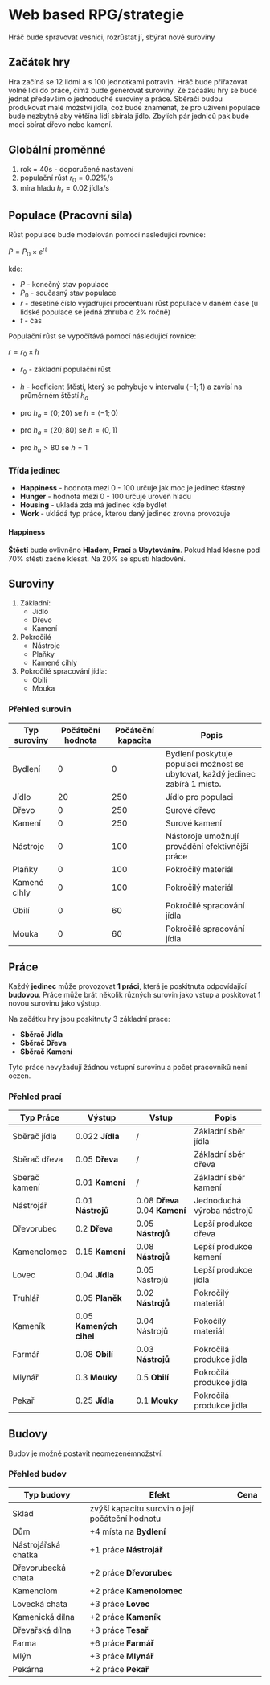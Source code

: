 # Web based RPG/strategie

Hráč bude spravovat vesnici, rozrůstat jí, sbýrat nové suroviny

## Začátek hry

Hra začíná se 12 lidmi a s 100 jednotkami potravin. Hráč bude přiřazovat volné lidi do práce, čímž bude generovat suroviny. Ze začaáku hry se bude jednat především o jednoduché suroviny a práce. Sběrači budou produkovat malé možství jídla, což bude znamenat, že pro uživení populace bude nezbytné aby většína lidí sbírala jídlo. Zbylích pár jedniců pak bude moci sbírat dřevo nebo kamení.

## Globální proměnné

1. rok = 40s - doporučené nastavení
2. populační růst $r_0 = 0.02$%/s
3. míra hladu $h_r=0.02$ jídla/s

## Populace (Pracovní síla)

Růst populace bude modelován pomocí nasledující rovnice:

$P = P_0×e^{rt}$

kde:

- $P$ - konečný stav populace
- $P_0$ - současný stav populace
- $r$ - desetiné číslo vyjadřující procentuaní růst populace v daném čase (u lidské populace se jedná zhruba o 2% ročně)
- $t$ - čas

Populační růst se vypočítává pomocí následující rovnice:

$r =r_0×h$

- $r_0$ - základní populační růst

- $h$ - koeficient štěstí, který se pohybuje v intervalu $⟨-1;1⟩$ a zavisí na průměrném štěstí $h_a$
- pro $h_a=⟨0;20)$ se $h=⟨-1;0)$
- pro $h_a=⟨20;80)$ se $h=⟨0,1)$
- pro $h_a>80$ se $h=1$

### Třída jedinec

- __Happiness__ - hodnota mezi 0 - 100 určuje jak moc je jedinec šťastný
- __Hunger__ - hodnota mezi 0 - 100 určuje uroveň hladu
- __Housing__ - ukladá zda má jedinec kde bydlet
- __Work__ - ukládá typ práce, kterou daný jedinec zrovna provozuje

#### Happiness

__Štěstí__ bude ovlivněno __Hladem__, __Prací__ a __Ubytováním__. Pokud hlad klesne pod 70% stěstí začne klesat. Na 20% se spustí hladovění.


## Suroviny

1. Základní:
   - Jídlo
   - Dřevo
   - Kamení
2. Pokročilé
    - Nástroje
    - Plaňky
    - Kamené cihly
3. Pokročilé spracování jídla:
    - Obilí
    - Mouka

### Přehled surovin

| Typ suroviny | Počáteční hodnota | Počáteční kapacita | Popis |
| --- | --- | --- | --- |
| Bydlení | 0 | 0 | Bydlení poskytuje populaci možnost se ubytovat, každý jedinec zabírá 1 místo.
| Jídlo | 20 | 250 | Jídlo pro populaci |
| Dřevo | 0 | 250 | Surové dřevo |
| Kamení | 0 | 250 | Surové kamení |
| Nástroje | 0 | 100 | Nástoroje umožnují provádění efektivnější práce |
| Plaňky | 0 | 100 | Pokročilý materiál |
| Kamené cihly | 0 | 100 | Pokročilý materiál |
| Obilí | 0 | 60 | Pokročilé spracování jídla |
| Mouka | 0 | 60 | Pokročilé spracování jídla |

## Práce

Každý __jedinec__ může provozovat __1 práci__, která je poskitnuta odpovídající __budovou__. Práce může brát několik různých surovin jako vstup a poskitovat 1 novou surovinu jako výstup.

Na začátku hry jsou poskitnuty 3 základní prace:

- __Sběrač Jídla__
- __Sběrač Dřeva__
- __Sběrač Kamení__

Tyto práce nevyžadují žádnou vstupní surovinu a počet pracovníků není oezen.

### Přehled prací

| Typ Práce | Výstup | Vstup | Popis |
| --- | --- | --- | --- |
| Sběrač jídla | 0.022 __Jídla__ | / | Základní sběr jídla |
| Sběrač dřeva | 0.05 __Dřeva__ | / |  Základní sběr dřeva |
| Sberač kamení | 0.01 __Kamení__ | / | Základní sběr kamení |
| Nástrojář | 0.01 __Nástrojů__ | 0.08 __Dřeva__ 0.04 __Kamení__ | Jednoduchá výroba nástrojů |
| Dřevorubec | 0.2 __Dřeva__ | 0.05 __Nástrojů__ | Lepší produkce dřeva |
| Kamenolomec | 0.15 __Kamení__ | 0.08 __Nástrojů__ | Lepší produkce kamení |
| Lovec | 0.04 __Jídla__ | 0.05 Nástrojů | Lepší produkce jídla |
| Truhlář | 0.05 __Planěk__ | 0.02 __Nástrojů__ | Pokročilý materiál |
| Kameník | 0.05 __Kamených cihel__ | 0.04 Nástrojů | Pokočilý materiál |
| Farmář | 0.08 __Obilí__ | 0.03 __Nástrojů__ | Pokročilá produkce jídla |
| Mlynář | 0.3 __Mouky__ | 0.5 __Obilí__ |  Pokročilá produkce jídla |
| Pekař | 0.25 __Jídla__ | 0.1 __Mouky__ | Pokročilá produkce jídla |

## Budovy

Budov je možné postavit  neomezenémnožství.

### Přehled budov

| Typ budovy | Efekt | Cena |
| --- | --- | --- |
| Sklad | zvýší kapacitu surovin o její počáteční hodnotu | |
| Dům | +4 místa na __Bydlení__ | |
| Nástrojářská chatka | +1 práce __Nástrojář__ |
| Dřevorubecká chata | +2 práce __Dřevorubec__ |
| Kamenolom | +2 práce __Kamenolomec__ |
| Lovecká chata | +3 práce __Lovec__ |
| Kamenická dílna | +2 práce __Kameník__ |
| Dřevařská dílna | +3 práce __Tesař__ |
| Farma | +6 práce __Farmář__ |
| Mlýn | +3 práce __Mlynář__ |
| Pekárna | +2 práce __Pekař__ |

